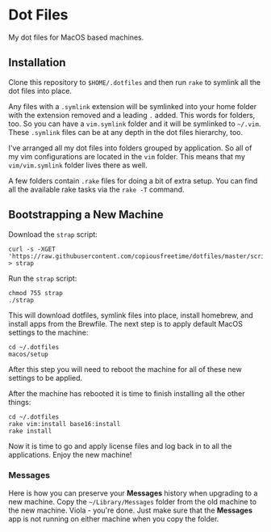 # Dot Files

My dot files for MacOS based machines.

## Installation

Clone this repository to `$HOME/.dotfiles` and then run `rake` to symlink all
the dot files into place.

Any files with a `.symlink` extension will be symlinked into your home folder
with the extension removed and a leading `.` added. This words for folders, too.
So you can have a `vim.symlink` folder and it will be symlinked to `~/.vim`.
These `.symlink` files can be at any depth in the dot files hierarchy, too.

I've arranged all my dot files into folders grouped by application. So all of my
vim configurations are located in the `vim` folder. This means that my
`vim/vim.symlink` folder lives there as well.

A few folders contain `.rake` files for doing a bit of extra setup. You can find
all the available rake tasks via the `rake -T` command.

## Bootstrapping a New Machine

Download the `strap` script:

```
curl -s -XGET 'https://raw.githubusercontent.com/copiousfreetime/dotfiles/master/script/strap' > strap
```

Run the `strap` script:

```
chmod 755 strap
./strap
```

This will download dotfiles, symlink files into place, install homebrew, and
install apps from the Brewfile. The next step is to apply default MacOS settings
to the machine:

```
cd ~/.dotfiles
macos/setup
```

After this step you will need to reboot the machine for all of these new
settings to be applied.

After the machine has rebooted it is time to finish installing all the other
things:

```
cd ~/.dotfiles
rake vim:install base16:install
rake install
```

Now it is time to go and apply license files and log back in to all the
applications. Enjoy the new machine!

### Messages

Here is how you can preserve your **Messages** history when upgrading to a new
machine. Copy the `~/Library/Messages` folder from the old machine to the new
machine. Viola - you're done. Just make sure that the **Messages** app is not
running on either machine when you copy the folder.

